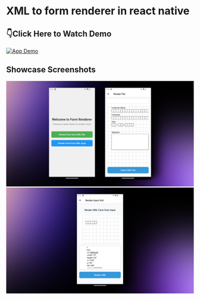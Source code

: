 


# XML to form renderer in react native 
## 👇Click Here to Watch Demo 

[![App Demo](https://imgs.search.brave.com/rZiCbAt6q-731hHgw7FiUQA-j5NEm41ySq94-3RBFPI/rs:fit:860:0:0:0/g:ce/aHR0cHM6Ly93d3cu/c2VuZGlibGUuY29t/L2h1YmZzL0ltcG9y/dGVkX0Jsb2dfTWVk/aWEvc20taWNvbnMt/eW91dHViZS5wbmc)](https://youtu.be/FgYTiJCVn2I)





## Showcase Screenshots
![App Features](showcase/1.png)
![App Features](showcase/2.png)




